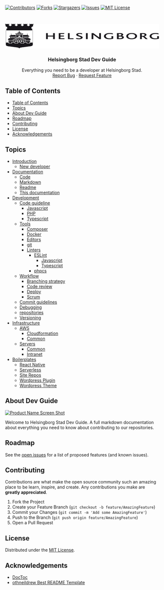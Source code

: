 <!-- SHIELDS -->
[![Contributors][contributors-shield]][contributors-url]
[![Forks][forks-shield]][forks-url]
[![Stargazers][stars-shield]][stars-url]
[![Issues][issues-shield]][issues-url]
[![MIT License][license-shield]][license-url]



<br />
<p align="center">
  <a href="https://github.com/helsingborg-stad/dev-guide">
    <img src="images/logo.jpg" alt="Logo" width="600" height="80">
  </a>

  <h3 align="center">Helsingborg Stad Dev Guide</h3>

  <p align="center">
    Everything you need to be a developer at Helsingborg Stad.
    <br />
    <a href="https://github.com/helsingborg-stad/dev-guide/issues">Report Bug</a>
    ·
    <a href="https://github.com/helsingborg-stad/dev-guide/issues">Request Feature</a>
  </p>
</p>



## Table of Contents
- [Table of Contents](#table-of-contents)
- [Topics](#topics)
- [About Dev Guide](#about-dev-guide)
- [Roadmap](#roadmap)
- [Contributing](#contributing)
- [License](#license)
- [Acknowledgements](#acknowledgements)



## Topics
- [Introduction](/introduction)
    - [New developer](/introduction/new-developer.md)
- [Documentation](/documentation)
    - [Code](/documentation/code.md)
    - [Markdown](/documentation/markdown.md)
    - [Readme](/documentation/readme.md)
    - [This documentation](/documentation/this-documentation.md)
- [Development](/development)
    - [Code guideline](/development/code-guidelines)
        - [Javascript](/development/code-guidelines/javascript.md)
        - [PHP](/development/code-guidelines/php.md)
        - [Typescript](/development/code-guidelines/typescript.md)
    - [Tools](/development/tools)
        - [Composer](/development/tools/composer.md)
        - [Docker](/development/tools/docker.md)
        - [Editors](/development/tools/editors.md)
        - [git](/development/tools/git.md)
        - [Linters](/development/tools/linters)
            - [ESLint](/development/tools/linters/eslint)
                - [Javascript](/development/tools/linters/eslint/javascript.md)
                - [Typescript](/development/tools/linters/eslint/typescript.md)
            - [phpcs](/development/tools/linters/phpcs.md)
    - [Workflow](/development/workflow)
        - [Branching strategy](/development/workflow/branching-strategy.md)
        - [Code review](/development/workflow/code-review.md)
        - [Deploy](/development/workflow/deploy.md)
        - [Scrum](/development/workflow/scrum.md)
    - [Commit guidelines](/development/commit-guidelines.md)
    - [Debugging](/development/debugging.md)
    - [repositories](/development/repositories.md)
    - [Versioning](/development/versioning.md)
- [Infrastructure](/infrastructure)
    - [AWS](/infrastructure/aws)
        - [Cloudformation](/infrastructure/aws/cloudformation.md)
        - [Common](/infrastructure/aws/common.md)
    - [Servers](/infrastructure/servers)
        - [Common](/infrastructure/common.md)
        - [Intranet](/infrastructure/intranet.md)
- [Boilerplates](/boilerplates)
    - [React Native](/boilerplates/react-native)
    - [Serverless](/boilerplates/serverless)
    - [Site Repos](/boilerplates/site-repo)
    - [Wordpress Plugin](/boilerplates/wordpress-plugin)
    - [Wordpress Theme](/boilerplates/wordpress-theme)



## About Dev Guide
[![Product Name Screen Shot][product-screenshot]](https://example.com)

Welcome to Helsingborg Stad Dev Guide.
A full markdown documentation about everything you need to know about contributing to our repositories.



## Roadmap

See the [open issues](issues-url) for a list of proposed features (and known issues).



## Contributing

Contributions are what make the open source community such an amazing place to be learn, inspire, and create. Any contributions you make are **greatly appreciated**.

1. Fork the Project
2. Create your Feature Branch (`git checkout -b feature/AmazingFeature`)
3. Commit your Changes (`git commit -m 'Add some AmazingFeature'`)
4. Push to the Branch (`git push origin feature/AmazingFeature`)
5. Open a Pull Request



## License

Distributed under the [MIT License](license-url).



## Acknowledgements

- [DocToc](https://github.com/thlorenz/doctoc)
- [othneildrew Best README Template](https://github.com/othneildrew/Best-README-Template)




<!-- MARKDOWN LINKS & IMAGES -->
<!-- https://www.markdownguide.org/basic-syntax/#reference-style-links -->
[contributors-shield]: https://img.shields.io/github/contributors/helsingborg-stad/dev-guide.svg?style=flat-square
[contributors-url]: https://github.com/helsingborg-stad/dev-guide/graphs/contributors
[forks-shield]: https://img.shields.io/github/forks/helsingborg-stad/dev-guide.svg?style=flat-square
[forks-url]: https://github.com/helsingborg-stad/dev-guide/network/members
[stars-shield]: https://img.shields.io/github/stars/helsingborg-stad/dev-guide.svg?style=flat-square
[stars-url]: https://github.com/helsingborg-stad/dev-guide/stargazers
[issues-shield]: https://img.shields.io/github/issues/helsingborg-stad/dev-guide.svg?style=flat-square
[issues-url]: https://github.com/helsingborg-stad/dev-guide/issues
[license-shield]: https://img.shields.io/github/license/helsingborg-stad/dev-guide.svg?style=flat-square
[license-url]: https://github.com/helsingborg-stad/dev-guide/blob/master/LICENSE
[product-screenshot]: /images/screenshot.png
